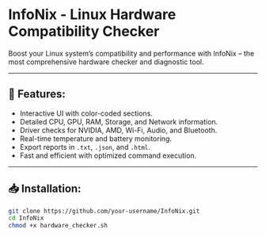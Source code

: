 # InfoNix -  Linux Hardware Compatibility Checker

Boost your Linux system’s compatibility and performance with InfoNix – the most comprehensive hardware checker and diagnostic tool. 

---

## 🚀 Features:
- Interactive UI with color-coded sections.
- Detailed CPU, GPU, RAM, Storage, and Network information.
- Driver checks for NVIDIA, AMD, Wi-Fi, Audio, and Bluetooth.
- Real-time temperature and battery monitoring.
- Export reports in `.txt`, `.json`, and `.html`.
- Fast and efficient with optimized command execution.

---

## 📥 Installation:
```bash
git clone https://github.com/your-username/InfoNix.git
cd InfoNix
chmod +x hardware_checker.sh

